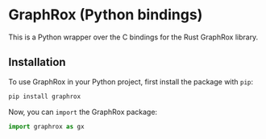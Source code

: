 # GraphRox (Python bindings)

This is a Python wrapper over the C bindings for the Rust GraphRox library.

## Installation

To use GraphRox in your Python project, first install the package with `pip`:

``` py
pip install graphrox
```

Now, you can `import` the GraphRox package:

``` py
import graphrox as gx
```
